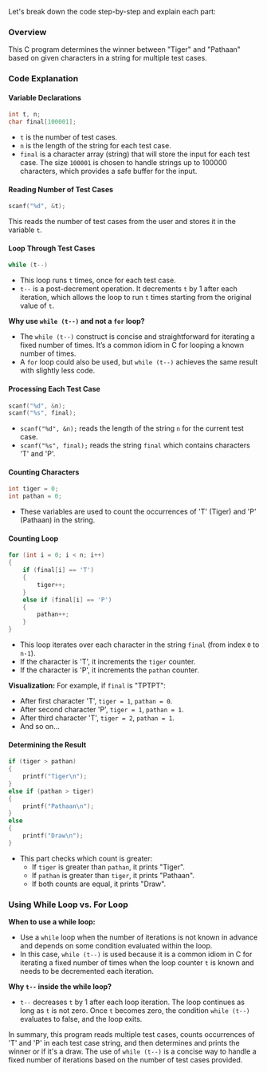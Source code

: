 Let's break down the code step-by-step and explain each part:

### Overview

This C program determines the winner between "Tiger" and "Pathaan" based on given characters in a string for multiple test cases.

### Code Explanation

#### Variable Declarations

```c
int t, n;
char final[100001];
```

- `t` is the number of test cases.
- `n` is the length of the string for each test case.
- `final` is a character array (string) that will store the input for each test case. The size `100001` is chosen to handle strings up to 100000 characters, which provides a safe buffer for the input.

#### Reading Number of Test Cases

```c
scanf("%d", &t);
```

This reads the number of test cases from the user and stores it in the variable `t`.

#### Loop Through Test Cases

```c
while (t--)
```

- This loop runs `t` times, once for each test case.
- `t--` is a post-decrement operation. It decrements `t` by 1 after each iteration, which allows the loop to run `t` times starting from the original value of `t`.

**Why use `while (t--)` and not a `for` loop?**

- The `while (t--)` construct is concise and straightforward for iterating a fixed number of times. It’s a common idiom in C for looping a known number of times.
- A `for` loop could also be used, but `while (t--)` achieves the same result with slightly less code.

#### Processing Each Test Case

```c
scanf("%d", &n);
scanf("%s", final);
```

- `scanf("%d", &n);` reads the length of the string `n` for the current test case.
- `scanf("%s", final);` reads the string `final` which contains characters 'T' and 'P'.

#### Counting Characters

```c
int tiger = 0;
int pathan = 0;
```

- These variables are used to count the occurrences of 'T' (Tiger) and 'P' (Pathaan) in the string.

#### Counting Loop

```c
for (int i = 0; i < n; i++)
{
    if (final[i] == 'T')
    {
        tiger++;
    }
    else if (final[i] == 'P')
    {
        pathan++;
    }
}
```

- This loop iterates over each character in the string `final` (from index `0` to `n-1`).
- If the character is 'T', it increments the `tiger` counter.
- If the character is 'P', it increments the `pathan` counter.

**Visualization:**
For example, if `final` is "TPTPT":

- After first character 'T', `tiger = 1`, `pathan = 0`.
- After second character 'P', `tiger = 1`, `pathan = 1`.
- After third character 'T', `tiger = 2`, `pathan = 1`.
- And so on...

#### Determining the Result

```c
if (tiger > pathan)
{
    printf("Tiger\n");
}
else if (pathan > tiger)
{
    printf("Pathaan\n");
}
else
{
    printf("Draw\n");
}
```

- This part checks which count is greater:
  - If `tiger` is greater than `pathan`, it prints "Tiger".
  - If `pathan` is greater than `tiger`, it prints "Pathaan".
  - If both counts are equal, it prints "Draw".

### Using While Loop vs. For Loop

**When to use a while loop:**

- Use a `while` loop when the number of iterations is not known in advance and depends on some condition evaluated within the loop.
- In this case, `while (t--)` is used because it is a common idiom in C for iterating a fixed number of times when the loop counter `t` is known and needs to be decremented each iteration.

**Why `t--` inside the while loop?**

- `t--` decreases `t` by 1 after each loop iteration. The loop continues as long as `t` is not zero. Once `t` becomes zero, the condition `while (t--)` evaluates to false, and the loop exits.

In summary, this program reads multiple test cases, counts occurrences of 'T' and 'P' in each test case string, and then determines and prints the winner or if it's a draw. The use of `while (t--)` is a concise way to handle a fixed number of iterations based on the number of test cases provided.
